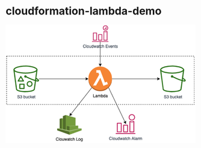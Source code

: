 # cloudformation-lambda-demo

![](https://raw.githubusercontent.com/shitlsh/picture/main/img/20210622172827.png)